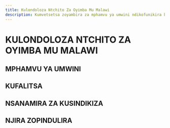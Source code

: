 ```yaml
---
title: Kulondoloza Ntchito Za Oyimba Mu Malawi
description: Kumvetsetsa zoyambira za mphamvu ya umwini ndikofunikira kwa opanga ku Malawi
---
```

# KULONDOLOZA NTCHITO ZA OYIMBA MU MALAWI

## MPHAMVU YA UMWINI

## KUFALITSA

## NSANAMIRA ZA KUSINDIKIZA

## NJIRA ZOPINDULIRA

<Feature/>
